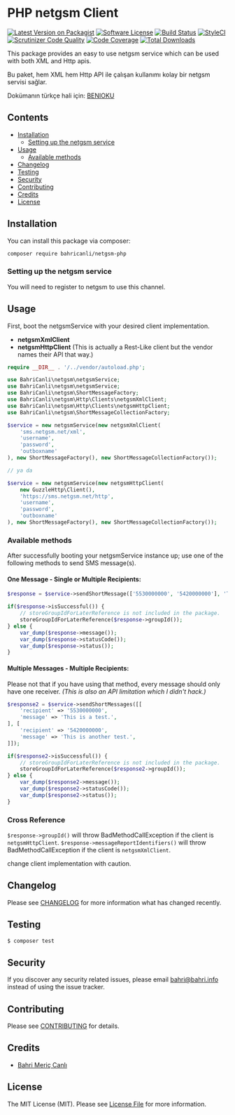 # PHP netgsm Client

[![Latest Version on Packagist](https://img.shields.io/packagist/v/bahricanli/netgsm-php.svg?style=flat-square)](https://packagist.org/packages/bahricanli/netgsm-php)
[![Software License](https://img.shields.io/badge/license-MIT-brightgreen.svg?style=flat-square)](LICENSE.md)
[![Build Status](https://img.shields.io/travis/bahricanli/netgsm-php/master.svg?style=flat-square)](https://travis-ci.org/bahricanli/netgsm-php)
[![StyleCI](https://styleci.io/repos/121802100/shield?branch=master)](https://styleci.io/repos/121802100)
[![Scrutinizer Code Quality](https://scrutinizer-ci.com/g/bahricanli/netgsm-php/badges/quality-score.png?b=master)](https://scrutinizer-ci.com/g/bahricanli/netgsm-php/?branch=master)
[![Code Coverage](https://img.shields.io/scrutinizer/coverage/g/bahricanli/netgsm-php/master.svg?style=flat-square)](https://scrutinizer-ci.com/g/bahricanli/netgsm-php/?branch=master)
[![Total Downloads](https://img.shields.io/packagist/dt/bahricanli/netgsm-php.svg?style=flat-square)](https://packagist.org/packages/bahricanli/netgsm-php)

This package provides an easy to use netgsm service which can be used with both XML and Http apis.

Bu paket, hem XML hem Http API ile çalışan kullanımı kolay bir netgsm servisi sağlar.

Dokümanın türkçe hali için: [BENIOKU](BENIOKU.md)

## Contents

- [Installation](#installation)
    - [Setting up the netgsm service](#setting-up-the-netgsm-service)
- [Usage](#usage)
    - [Available methods](#available-methods)
- [Changelog](#changelog)
- [Testing](#testing)
- [Security](#security)
- [Contributing](#contributing)
- [Credits](#credits)
- [License](#license)

## Installation

You can install this package via composer:

``` bash
composer require bahricanli/netgsm-php
```

### Setting up the netgsm service

You will need to register to netgsm to use this channel.

## Usage

First, boot the netgsmService with your desired client implementation.
- **netgsmXmlClient**
- **netgsmHttpClient** (This is actually a Rest-Like client but the vendor names their API that way.)

```php
require __DIR__ . '/../vendor/autoload.php';

use BahriCanli\netgsm\netgsmService;
use BahriCanli\netgsm\netgsmService;
use BahriCanli\netgsm\ShortMessageFactory;
use BahriCanli\netgsm\Http\Clients\netgsmXmlClient;
use BahriCanli\netgsm\Http\Clients\netgsmHttpClient;
use BahriCanli\netgsm\ShortMessageCollectionFactory;

$service = new netgsmService(new netgsmXmlClient(
    'sms.netgsm.net/xml',
    'username',
    'password',
    'outboxname'
), new ShortMessageFactory(), new ShortMessageCollectionFactory());

// ya da

$service = new netgsmService(new netgsmHttpClient(
    new GuzzleHttp\Client(),
    'https://sms.netgsm.net/http',
    'username',
    'password',
    'outboxname'
), new ShortMessageFactory(), new ShortMessageCollectionFactory());
```

### Available methods

After successfully booting your netgsmService instance up; use one of the following methods to send SMS message(s).

#### One Message - Single or Multiple Recipients:

```php
$response = $service->sendShortMessage(['5530000000', '5420000000'], 'This is a test message.');

if($response->isSuccessful()) {
    // storeGroupIdForLaterReference is not included in the package.
    storeGroupIdForLaterReference($response->groupId());
} else {
    var_dump($response->message());
    var_dump($response->statusCode());
    var_dump($response->status());
}
```

#### Multiple Messages - Multiple Recipients:

Please not that if you have using that method, every message should only have one receiver. _(This is also an API limitation which I didn't hack.)_

```php
$response2 = $service->sendShortMessages([[
    'recipient' => '5530000000',
    'message' => 'This is a test.',
], [
    'recipient' => '5420000000',
    'message' => 'This is another test.',
]]);

if($response2->isSuccessful()) {
    // storeGroupIdForLaterReference is not included in the package.
    storeGroupIdForLaterReference($response2->groupId());
} else {
    var_dump($response2->message());
    var_dump($response2->statusCode());
    var_dump($response2->status());
}
```

### Cross Reference

`$response->groupId()` will throw BadMethodCallException if the client is `netgsmHttpClient`.
`$response->messageReportIdentifiers()` will throw BadMethodCallException if the client is `netgsmXmlClient`.

change client implementation with caution.

## Changelog

Please see [CHANGELOG](CHANGELOG.md) for more information what has changed recently.

## Testing

``` bash
$ composer test
```

## Security

If you discover any security related issues, please email bahri@bahri.info instead of using the issue tracker.

## Contributing

Please see [CONTRIBUTING](CONTRIBUTING.md) for details.

## Credits

- [Bahri Meriç Canlı](https://github.com/bahricanli)

## License

The MIT License (MIT). Please see [License File](LICENSE.md) for more information.
